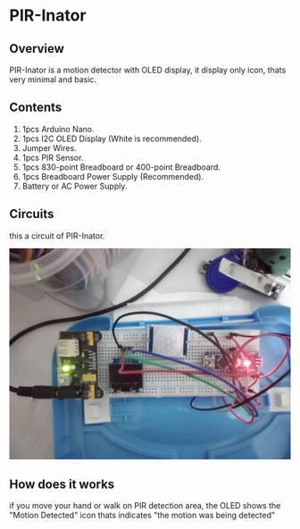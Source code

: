 # PIR-Inator

## Overview
PIR-Inator is a motion detector with OLED display, it display only icon, thats very minimal and basic.

## Contents
1. 1pcs Arduino Nano.
2. 1pcs I2C OLED Display (White is recommended).
3. Jumper Wires.
4. 1pcs PIR Sensor.
5. 1pcs 830-point Breadboard or 400-point Breadboard.
5. 1pcs Breadboard Power Supply (Recommended).
6. Battery or AC Power Supply.

## Circuits
this a circuit of PIR-Inator.

![circuit](https://raw.githubusercontent.com/WilloIzCitron/PIR-Inator/main/IMG_20230430_210600.jpg)



## How does it works

if you move your hand or walk on PIR detection area, the OLED shows the "Motion Detected" icon thats indicates "the motion was being detected"
